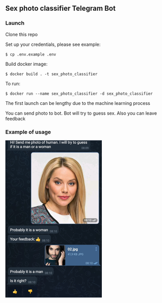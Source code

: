 ## Sex photo classifier Telegram Bot

### Launch

Clone this repo

Set up your credentials, please see example:

```
$ cp .env.example .env
```

Build docker image:

```
$ docker build . -t sex_photo_classifier
```

To run:

```
$ docker run --name sex_photo_classifier -d sex_photo_classifier
```

The first launch can be lengthy due to the machine learning process

You can send photo to bot. Bot will try to guess sex. Also you can leave feedback

### Example of usage

![Example of usage](https://github.com/mechnicov/sex-photo-classifier-bot/blob/master/example.jpg?raw=true)
